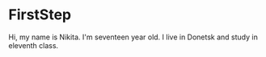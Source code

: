 # FirstStep
Hi, my name is Nikita. I'm seventeen year old. 
I live in Donetsk and study in eleventh class.
